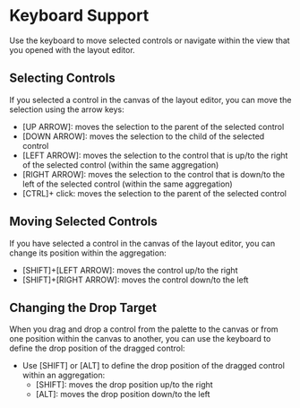 <!-- loio55caf3767ad74d80915456af7c8cb354 -->

# Keyboard Support

Use the keyboard to move selected controls or navigate within the view that you opened with the layout editor.



## Selecting Controls

If you selected a control in the canvas of the layout editor, you can move the selection using the arrow keys:

-   [UP ARROW\]: moves the selection to the parent of the selected control
-   [DOWN ARROW\]: moves the selection to the child of the selected control
-   [LEFT ARROW\]: moves the selection to the control that is up/to the right of the selected control \(within the same aggregation\)
-   [RIGHT ARROW\]: moves the selection to the control that is down/to the left of the selected control \(within the same aggregation\)
-    [CTRL\]+ click: moves the selection to the parent of the selected control



## Moving Selected Controls

If you have selected a control in the canvas of the layout editor, you can change its position within the aggregation:

-   [SHIFT\]+[LEFT ARROW\]: moves the control up/to the right
-   [SHIFT\]+[RIGHT ARROW\]: moves the control down/to the left



## Changing the Drop Target

When you drag and drop a control from the palette to the canvas or from one position within the canvas to another, you can use the keyboard to define the drop position of the dragged control:

-   Use [SHIFT\] or [ALT\] to define the drop position of the dragged control within an aggregation:
    -   [SHIFT\]: moves the drop position up/to the right
    -   [ALT\]: moves the drop position down/to the left


